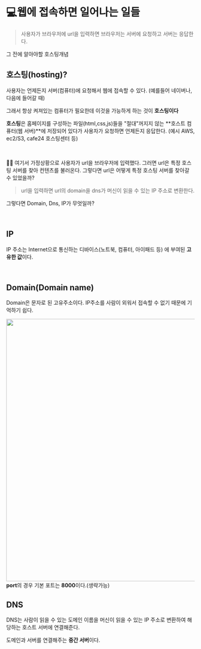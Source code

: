 

# 💻웹에 접속하면 일어나는 일들 


> 사용자가 브라우저에 url을 입력하면 브라우저는 서버에 요청하고 서버는 응답한다.


그 전에 알아야할 호스팅개념
## 호스팅(hosting)?

사용자는 언제든지 서버(컴퓨터)에 요청해서 웹에 접속할 수 있다. (예를들어 네이버나, 다음에 들어갈 때)

그래서 항상 켜져있는 컴퓨터가 필요한데 이것을 가능하게 하는 것이 **호스팅이다**

**호스팅**은 홈페이지를 구성하는 파일(html,css,js)들을 "절대"꺼지지 않는 **호스트 컴퓨터(웹 서버)**에 저장되어 있다가 사용자가 요청하면 언제든지 응답한다.
(예시 AWS, ec2/S3, cafe24 호스팅센터 등)


<br>


🤷‍♀️ 여기서 가정상황으로 사용자가 url을 브라우저에 입력했다. 
그러면 url은 특정 호스팅 서버를 찾아 컨텐츠를 불러온다.
그렇다면 url은 어떻게 특정 호스팅 서버를 찾아갈 수 있었을까?


> url을 입력하면 url의 domain을 dns가 머신이 읽을 수 있는 IP 주소로 변환한다. 


그렇다면 Domain, Dns, IP가 무엇일까?

<br>

## IP

IP 주소는 Internet으로 통신하는 디바이스(노트북, 컴퓨터, 아이패드 등) 에 부여된 **고유한 값**이다. 






<br>



## Domain(Domain name)

Domain은 문자로 된 고유주소이다. IP주소를 사람이 외워서 접속할 수 없기 때문에 기억하기 쉽다.



![]()
<img src ="https://images.velog.io/images/duswn38/post/2128ed8a-7f7d-4366-be69-e46e1926c860/KakaoTalk_20220210_142701534.jpg" width=700px/>  
**port**의 경우 기본 포트는 **8000**이다.(생략가능)




## DNS

DNS는 사람이 읽을 수 있는 도메인 이름을 머신이 읽을 수 있는 IP 주소로 변환하여 해당하는 호스트 서버에 연결해준다.

도메인과 서버를 연결해주는 **중간 서버**이다. 



